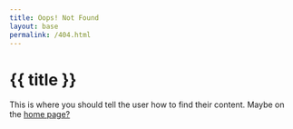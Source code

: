 ```yaml
---
title: Oops! Not Found
layout: base
permalink: /404.html
---
```


# {{ title }}

This is where you should tell the user how to find their content. Maybe on the [home page?](./)